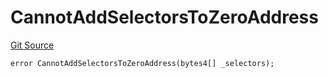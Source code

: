 # CannotAddSelectorsToZeroAddress
[Git Source](https://github.com/thrackle-io/tron/blob/873b14e2bfb8e3c0ec1e8bf0bb215076bd1e60ce/src/client/token/handler/diamond/HandlerDiamondLib.sol)


```solidity
error CannotAddSelectorsToZeroAddress(bytes4[] _selectors);
```


